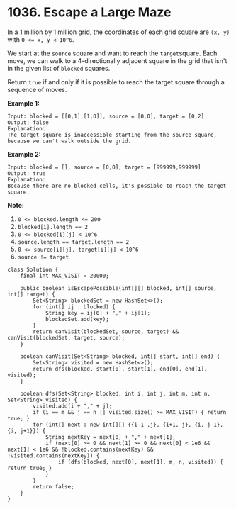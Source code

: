 # 1036. Escape a Large Maze

In a 1 million by 1 million grid, the coordinates of each grid square are `(x, y)` with `0 <= x, y < 10^6`.

We start at the `source` square and want to reach the `target`square.  Each move, we can walk to a 4-directionally adjacent square in the grid that isn't in the given list of `blocked` squares.

Return `true` if and only if it is possible to reach the target square through a sequence of moves.

**Example 1:**

```text
Input: blocked = [[0,1],[1,0]], source = [0,0], target = [0,2]
Output: false
Explanation: 
The target square is inaccessible starting from the source square, because we can't walk outside the grid.
```

**Example 2:**

```text
Input: blocked = [], source = [0,0], target = [999999,999999]
Output: true
Explanation: 
Because there are no blocked cells, it's possible to reach the target square.
```

**Note:**

1. `0 <= blocked.length <= 200`
2. `blocked[i].length == 2`
3. `0 <= blocked[i][j] < 10^6`
4. `source.length == target.length == 2`
5. `0 <= source[i][j], target[i][j] < 10^6`
6. `source != target`

```text
class Solution {
    final int MAX_VISIT = 20000;
	
    public boolean isEscapePossible(int[][] blocked, int[] source, int[] target) {
        Set<String> blockedSet = new HashSet<>();
        for (int[] ij : blocked) {
            String key = ij[0] + "," + ij[1];
            blockedSet.add(key);
        }
        return canVisit(blockedSet, source, target) && canVisit(blockedSet, target, source);
    }
    
    boolean canVisit(Set<String> blocked, int[] start, int[] end) {
        Set<String> visited = new HashSet<>();
        return dfs(blocked, start[0], start[1], end[0], end[1], visited);
    }
    
    boolean dfs(Set<String> blocked, int i, int j, int m, int n, Set<String> visited) {
        visited.add(i + "," + j);
        if (i == m && j == n || visited.size() >= MAX_VISIT) { return true; }
        for (int[] next : new int[][] {{i-1 ,j}, {i+1, j}, {i, j-1}, {i, j+1}}) {
            String nextKey = next[0] + "," + next[1];
            if (next[0] >= 0 && next[1] >= 0 && next[0] < 1e6 && next[1] < 1e6 && !blocked.contains(nextKey) && !visited.contains(nextKey)) {
                if (dfs(blocked, next[0], next[1], m, n, visited)) { return true; }
            }
        }
        return false;
    }
}
```

